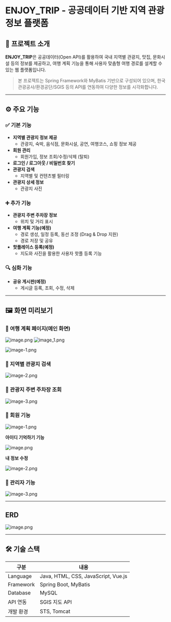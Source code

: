 # ENJOY_TRIP - 공공데이터 기반 지역 관광 정보 플랫폼

## 📌 프로젝트 소개

**ENJOY_TRIP**은 공공데이터(Open API)를 활용하여 국내 지역별 관광지, 맛집, 문화시설 등의 정보를 제공하고, 여행 계획 기능을 통해 사용자 맞춤형 여행 경로를 설계할 수 있는 웹 플랫폼입니다.

> 본 프로젝트는 Spring Framework와 MyBatis 기반으로 구성되어 있으며, 한국관광공사/환경공단/SGIS 등의 API를 연동하여 다양한 정보를 시각화합니다.

---

## ⚙️ 주요 기능

### ✅ 기본 기능
- **지역별 관광지 정보 제공**
  - 관광지, 숙박, 음식점, 문화시설, 공연, 여행코스, 쇼핑 정보 제공
- **회원 관리**
  - 회원가입, 정보 조회/수정/삭제 (탈퇴)
- **로그인 / 로그아웃 / 비밀번호 찾기**
- **관광지 검색**
  - 지역별 및 컨텐츠별 필터링
- **관광지 상세 정보**
  - 관광지 사진


### ➕ 추가 기능
- **관광지 주변 주차장 정보**
  - 위치 및 거리 표시
- **여행 계획 기능(예정)**
  - 경로 생성, 일정 등록, 동선 조정 (Drag & Drop 지원)
  - 경로 저장 및 공유
- **핫플레이스 등록(예정)**
  - 지도와 사진을 활용한 사용자 핫플 등록 기능

### 🔍 심화 기능
- **공유 게시판(예정)**
  - 게시글 등록, 조회, 수정, 삭제

---

## 🖼️ 화면 미리보기

### 🔸 여행 계획 페이지(메인 화면)
![image.png](/document/image.png)
![image_1.png](/document/image-9.png)

![image-1.png](/document/image-1.png)
### 🔸 지역별 관광지 검색
![image-2.png](/document/image-2.png)
### 🔸 관광지 주변 주차장 조회
![image-3.png](/document/image-3.png)

### 🔸 회원 기능
![image-1.png](/document/image-4.png)

**아이디 기억하기 기능**

![image.png](/document/image-5.png)

**내 정보 수정**

![image-2.png](/document/image-6.png)

### 🔸 관리자 기능
![image-3.png](/document/image-7.png)


---
## ERD
![image.png](/document/image-8.png)

---

## 🛠 기술 스택

| 구분 | 내용 |
|------|------|
| Language | Java, HTML, CSS, JavaScript, Vue.js |
| Framework | Spring Boot, MyBatis |
| Database | MySQL |
| API 연동 | SGIS 지도 API |
| 개발 환경 | STS, Tomcat |

